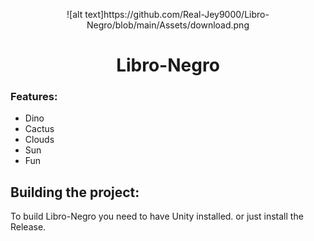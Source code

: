  <p align="center">
    ![alt text]https://github.com/Real-Jey9000/Libro-Negro/blob/main/Assets/download.png
 </p>
 <h1  align="center">Libro-Negro</h1>


### Features:
- Dino
- Cactus
- Clouds
- Sun
- Fun

## Building the project:
To build Libro-Negro you need to have Unity installed.
or just install the Release.


